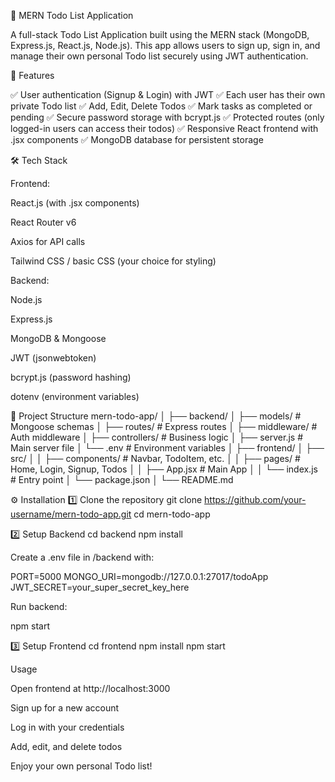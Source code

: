 📝 MERN Todo List Application

A full-stack Todo List Application built using the MERN stack (MongoDB, Express.js, React.js, Node.js).
This app allows users to sign up, sign in, and manage their own personal Todo list securely using JWT authentication.

🚀 Features

✅ User authentication (Signup & Login) with JWT
✅ Each user has their own private Todo list
✅ Add, Edit, Delete Todos
✅ Mark tasks as completed or pending
✅ Secure password storage with bcrypt.js
✅ Protected routes (only logged-in users can access their todos)
✅ Responsive React frontend with .jsx components
✅ MongoDB database for persistent storage

🛠️ Tech Stack

Frontend:

React.js (with .jsx components)

React Router v6

Axios for API calls

Tailwind CSS / basic CSS (your choice for styling)

Backend:

Node.js

Express.js

MongoDB & Mongoose

JWT (jsonwebtoken)

bcrypt.js (password hashing)

dotenv (environment variables)

📂 Project Structure
mern-todo-app/
│
├── backend/
│   ├── models/        # Mongoose schemas
│   ├── routes/        # Express routes
│   ├── middleware/    # Auth middleware
│   ├── controllers/   # Business logic
│   ├── server.js      # Main server file
│   └── .env           # Environment variables
│
├── frontend/
│   ├── src/
│   │   ├── components/ # Navbar, TodoItem, etc.
│   │   ├── pages/      # Home, Login, Signup, Todos
│   │   ├── App.jsx     # Main App
│   │   └── index.js    # Entry point
│   └── package.json
│
└── README.md

⚙️ Installation
1️⃣ Clone the repository
git clone https://github.com/your-username/mern-todo-app.git
cd mern-todo-app

2️⃣ Setup Backend
cd backend
npm install


Create a .env file in /backend with:

PORT=5000
MONGO_URI=mongodb://127.0.0.1:27017/todoApp
JWT_SECRET=your_super_secret_key_here


Run backend:

npm start

3️⃣ Setup Frontend
cd frontend
npm install
npm start

Usage

Open frontend at http://localhost:3000

Sign up for a new account

Log in with your credentials

Add, edit, and delete todos

Enjoy your own personal Todo list!
